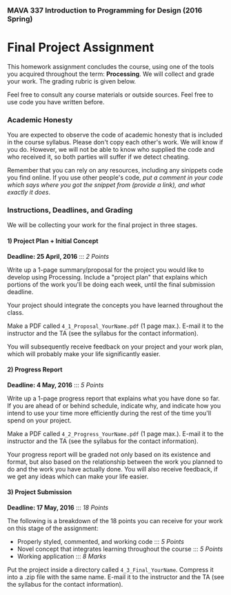 ### MAVA 337 Introduction to Programming for Design  (2016 Spring)

# Final Project Assignment

This homework assignment concludes the course, using one of the tools you acquired throughout the term: **Processing**. We will collect and grade your work. The grading rubric is given below.

Feel free to consult any course materials or outside sources. Feel free to use code you have written before.

### Academic Honesty

You are expected to observe the code of academic honesty that is included in the course syllabus. Please don't copy each other's work. We will know if you do. However, we will not be able to know who supplied the code and who received it, so both parties will suffer if we detect cheating.

Remember that you can rely on any resources, including any sinippets code you find online. If you use other people's code, *put a comment in your code which says where you got the snippet from (provide a link), and what exactly it does*.

### Instructions, Deadlines, and Grading

We will be collecting your work for the final project in three stages.

#### 1) Project Plan + Initial Concept

**Deadline: 25 April, 2016** ::: *2 Points*

Write up a 1-page summary/proposal for the project you would like to develop using Processing. Include a "project plan" that explains which portions of the work you'll be doing each week, until the final submission deadline.

Your project should integrate the concepts you have learned throughout the class.

Make a PDF called `4_1_Proposal_YourName.pdf` (1 page max.). E-mail it to the instructor and the TA (see the syllabus for the contact information).

You will subsequently receive feedback on your project and your work plan, which will probably make your life significantly easier.

#### 2) Progress Report

**Deadline: 4 May, 2016** ::: *5 Points*

Write up a 1-page progress report that explains what you have done so far. If you are ahead of or behind schedule, indicate why, and indicate how you intend to use your time more efficiently during the rest of the time you'll spend on your project.

Make a PDF called `4_2_Progress_YourName.pdf` (1 page max.). E-mail it to the instructor and the TA (see the syllabus for the contact information).

Your progress report will be graded not only based on its existence and format, but also based on the relationship between the work you planned to do and the work you have actually done. You will also receive feedback, if we get any ideas which can make your life easier.

#### 3) Project Submission

**Deadline: 17 May, 2016** ::: *18 Points*

The following is a breakdown of the 18 points you can receive for your work on this stage of the assignment:

- Properly styled, commented, and working code ::: *5 Points*
- Novel concept that integrates learning throughout the course ::: *5 Points*
- Working application ::: *8 Marks*

Put the project inside a directory called `4_3_Final_YourName`. Compress it into a .zip file with the same name. E-mail it to the instructor and the TA (see the syllabus for the contact information).
